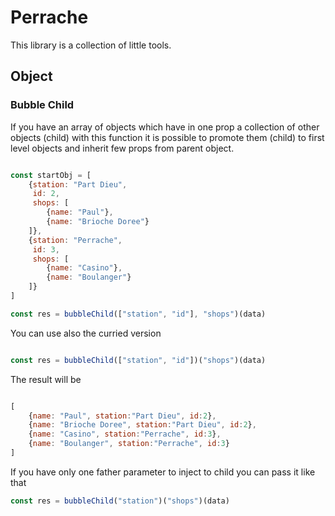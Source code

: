# Perrache

This library is a collection of little tools.

## Object

### Bubble Child

If you have an array of objects which have in one prop a collection of other objects (child) with this function it is possible to promote them (child) to first level objects and inherit few props from parent object.

```js

const startObj = [
    {station: "Part Dieu",
     id: 2,
     shops: [
        {name: "Paul"},
        {name: "Brioche Doree"}
    ]},
    {station: "Perrache",
     id: 3,
     shops: [
        {name: "Casino"},
        {name: "Boulanger"}
    ]}
]
```

```js
const res = bubbleChild(["station", "id"], "shops")(data)
```

You can use also the curried version

```js

const res = bubbleChild(["station", "id"])("shops")(data)
```
The result will be

```js

[
    {name: "Paul", station:"Part Dieu", id:2},
    {name: "Brioche Doree", station:"Part Dieu", id:2},
    {name: "Casino", station:"Perrache", id:3},
    {name: "Boulanger", station:"Perrache", id:3}
]

```

If you have only one father parameter to inject to child you can pass it like that

```js
const res = bubbleChild("station")("shops")(data)
```


